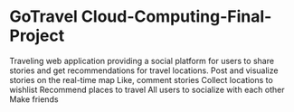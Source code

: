 # GoTravel Cloud-Computing-Final-Project
Traveling web application providing a social platform for users to share stories and get recommendations for travel locations. Post and visualize stories on the real-time map Like, comment stories Collect locations to wishlist Recommend places to travel All users to socialize with each other Make friends
